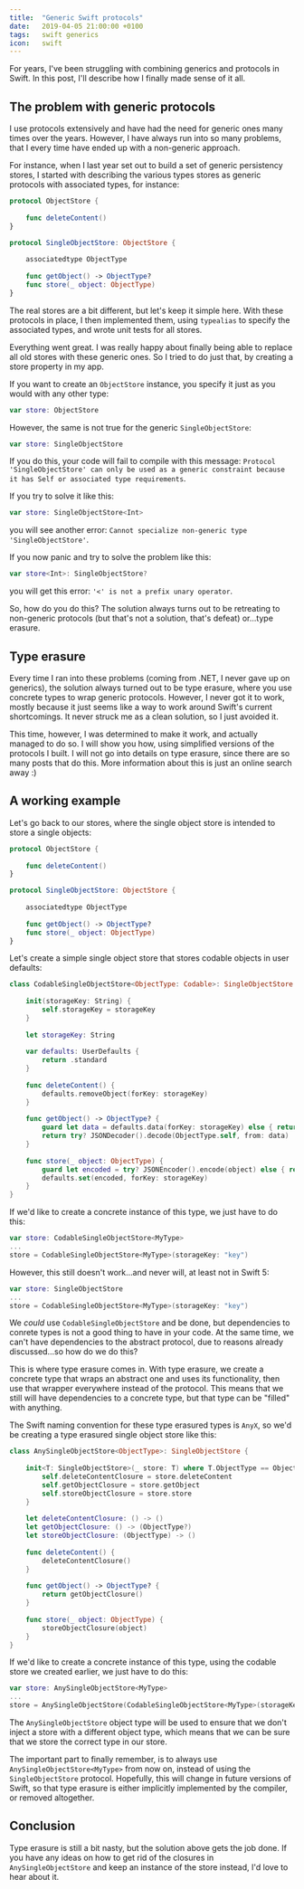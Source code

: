 ```yaml
---
title:  "Generic Swift protocols"
date:   2019-04-05 21:00:00 +0100
tags:   swift generics
icon:   swift
---
```


For years, I've been struggling with combining generics and protocols in Swift. In this post, I'll describe how I finally made sense of it all.


## The problem with generic protocols

I use protocols extensively and have had the need for generic ones many times over the years. However, I have always run into so many problems, that I every time have ended up with a non-generic approach.

For instance, when I last year set out to build a set of generic persistency stores, I started with describing the various types stores as generic protocols with associated types, for instance:

```swift
protocol ObjectStore {
    
    func deleteContent()
}

protocol SingleObjectStore: ObjectStore {
    
    associatedtype ObjectType
    
    func getObject() -> ObjectType?
    func store(_ object: ObjectType)
}
```

The real stores are a bit different, but let's keep it simple here. With these protocols in place, I then implemented them, using `typealias` to specify the associated types, and wrote unit tests for all stores.

Everything went great. I was really happy about finally being able to replace all old stores with these generic ones. So I tried to do just that, by creating a store property in my app.

If you want to create an `ObjectStore` instance, you specify it just as you would with any other type:

```swift
var store: ObjectStore
```

However, the same is not true for the generic `SingleObjectStore`:

```swift
var store: SingleObjectStore
```

If you do this, your code will fail to compile with this message: `Protocol 'SingleObjectStore' can only be used as a generic constraint because it has Self or associated type requirements`.

If you try to solve it like this:

```swift
var store: SingleObjectStore<Int>
```

you will see another error: `Cannot specialize non-generic type 'SingleObjectStore'`.

If you now panic and try to solve the problem like this:

```swift
var store<Int>: SingleObjectStore?
```

you will get this error: `'<' is not a prefix unary operator`. 

So, how do you do this? The solution always turns out to be retreating to non-generic protocols (but that's not a solution, that's defeat) or...type erasure.


## Type erasure

Every time I ran into these problems (coming from .NET, I never gave up on generics), the solution always turned out to be type erasure, where you use concrete types to wrap generic protocols. However, I never got it to work, mostly because it just seems like a way to work around Swift's current shortcomings. It never struck me as a clean solution, so I just avoided it.

This time, however, I was determined to make it work, and actually managed to do so. I will show you how, using simplified versions of the protocols I built. I will not go into details on type erasure, since there are so many posts that do this. More information about this is just an online search away :)


## A working example

Let's go back to our stores, where the single object store is intended to store a single objects:

```swift
protocol ObjectStore {
    
    func deleteContent()
}

protocol SingleObjectStore: ObjectStore {
    
    associatedtype ObjectType
    
    func getObject() -> ObjectType?
    func store(_ object: ObjectType)
}
```

Let's create a simple single object store that stores codable objects in user defaults:

```swift
class CodableSingleObjectStore<ObjectType: Codable>: SingleObjectStore {
    
    init(storageKey: String) {
        self.storageKey = storageKey
    }
    
    let storageKey: String
    
    var defaults: UserDefaults {
        return .standard
    }
    
    func deleteContent() {
        defaults.removeObject(forKey: storageKey)
    }
    
    func getObject() -> ObjectType? {
        guard let data = defaults.data(forKey: storageKey) else { return nil }
        return try? JSONDecoder().decode(ObjectType.self, from: data)
    }
    
    func store(_ object: ObjectType) {
        guard let encoded = try? JSONEncoder().encode(object) else { return }
        defaults.set(encoded, forKey: storageKey)
    }
}
```

If we'd like to create a concrete instance of this type, we just have to do this:

```swift
var store: CodableSingleObjectStore<MyType>
...
store = CodableSingleObjectStore<MyType>(storageKey: "key")
```

However, this still doesn't work...and never will, at least not in Swift 5:

```swift
var store: SingleObjectStore
...
store = CodableSingleObjectStore<MyType>(storageKey: "key")
```

We *could* use `CodableSingleObjectStore` and be done, but dependencies to conrete types is not a good thing to have in your code. At the same time, we can't have dependencies to the abstract protocol, due to reasons already discussed...so how do we do this?

This is where type erasure comes in. With type erasure, we create a concrete type that wraps an abstract one and uses its functionality, then use that wrapper everywhere instead of the protocol. This means that we still will have dependencies to a concrete type, but that type can be "filled" with anything.

The Swift naming convention for these type erasured types is `AnyX`, so we'd be creating a type erasured single object store like this:

```swift
class AnySingleObjectStore<ObjectType>: SingleObjectStore {
    
    init<T: SingleObjectStore>(_ store: T) where T.ObjectType == ObjectType {
        self.deleteContentClosure = store.deleteContent
        self.getObjectClosure = store.getObject
        self.storeObjectClosure = store.store
    }
    
    let deleteContentClosure: () -> ()
    let getObjectClosure: () -> (ObjectType?)
    let storeObjectClosure: (ObjectType) -> ()
    
    func deleteContent() {
        deleteContentClosure()
    }
    
    func getObject() -> ObjectType? {
        return getObjectClosure()
    }
    
    func store(_ object: ObjectType) {
        storeObjectClosure(object)
    }
}
```

If we'd like to create a concrete instance of this type, using the codable store we created earlier, we just have to do this:

```swift
var store: AnySingleObjectStore<MyType>
...
store = AnySingleObjectStore(CodableSingleObjectStore<MyType>(storageKey: "key"))
```

The `AnySingleObjectStore` object type will be used to ensure that we don't inject a store with a different object type, which means that we can be sure that we store the correct type in our store.

The important part to finally remember, is to always use `AnySingleObjectStore<MyType>` from now on, instead of using the `SingleObjectStore` protocol. Hopefully, this will change in future versions of Swift, so that type erasure is either implicitly implemented by the compiler, or removed altogether. 


## Conclusion

Type erasure is still a bit nasty, but the solution above gets the job done. If you have any ideas on how to get rid of the closures in `AnySingleObjectStore` and keep an instance of the store instead, I'd love to hear about it.